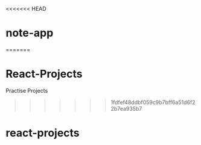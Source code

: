 <<<<<<< HEAD
# note-app
=======
# React-Projects
Practise Projects
>>>>>>> 1fdfef48ddbf059c9b7bff6a51d6f22b7ea935b7
# react-projects
